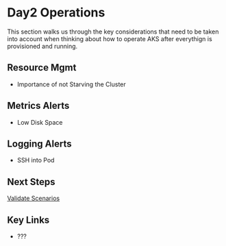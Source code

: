 # Day2 Operations

This section walks us through the key considerations that need to be taken into account when thinking about how to operate AKS after everythign is provisioned and running.

## Resource Mgmt

* Importance of not Starving the Cluster

## Metrics Alerts

* Low Disk Space

## Logging Alerts

* SSH into Pod

## Next Steps

[Validate Scenarios](/validate-scenarios/README.md)

## Key Links

* ???
